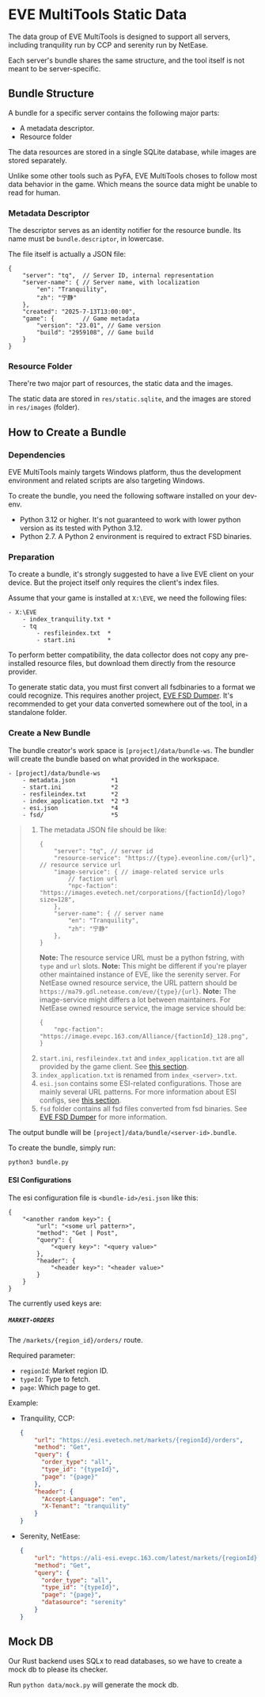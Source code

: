 # EVE MultiTools Static Data

The data group of EVE MultiTools is designed to support all servers,
including tranquility run by CCP and serenity run by NetEase.

Each server's bundle shares the same structure, and the tool itself
is not meant to be server-specific.

## Bundle Structure

A bundle for a specific server contains the following major parts:
-   A metadata descriptor.
-   Resource folder

The data resources are stored in a single SQLite database,
while images are stored separately.

Unlike some other tools such as PyFA, EVE MultiTools choses to follow
most data behavior in the game.
Which means the source data might be unable to read for human.

### Metadata Descriptor

The descriptor serves as an identity notifier for the resource bundle.
Its name must be `bundle.descriptor`, in lowercase.

The file itself is actually a JSON file:
```jsonc
{
    "server": "tq",  // Server ID, internal representation
    "server-name": { // Server name, with localization
        "en": "Tranquility",
        "zh": "宁静"
    },
    "created": "2025-7-13T13:00:00",
    "game": {        // Game metadata
        "version": "23.01", // Game version
        "build": "2959108", // Game build
    }
}
```

### Resource Folder

There're two major part of resources, the static data and the images.

The static data are stored in `res/static.sqlite`,
and the images are stored in `res/images` (folder).

## How to Create a Bundle

### Dependencies

EVE MultiTools mainly targets Windows platform,
thus the development environment and related scripts are also
targeting Windows.

To create the bundle, you need the following software installed on your dev-env.
- Python 3.12 or higher. It's not guaranteed to work with lower python version as its tested with Python 3.12.
- Python 2.7. A Python 2 environment is required to extract FSD binaries.

### Preparation

To create a bundle, it's strongly suggested to have a live
EVE client on your device. But the project itself only requires the client's index files.

Assume that your game is installed at `X:\EVE`, we need the following files:
```text
- X:\EVE
    - index_tranquility.txt *
    - tq
        - resfileindex.txt  *
        - start.ini         *
```

To perform better compatibility, the data collector does not
copy any pre-installed resource files, but download them directly
from the resource provider.

To generate static data, you must first convert all fsdbinaries
to a format we could recognize.
This requires another project,
[EVE FSD Dumper](https://github.com/Embers-of-the-Fire/EVE-FSD-Dumper).
It's recommended to get your data converted somewhere out of
the tool, in a standalone folder.

### Create a New Bundle

The bundle creator's work space is `[project]/data/bundle-ws`.
The bundler will create the bundle based on what provided in the workspace.
```text
- [project]/data/bundle-ws
    - metadata.json          *1
    - start.ini              *2
    - resfileindex.txt       *2
    - index_application.txt  *2 *3
    - esi.json               *4
    - fsd/                   *5
```

> 1. The metadata JSON file should be like:
>    ```jsonc
>    {
>        "server": "tq", // server id
>        "resource-service": "https://{type}.eveonline.com/{url}", // resource service url
>        "image-service": { // image-related service urls
>            // faction url
>            "npc-faction": "https://images.evetech.net/corporations/{factionId}/logo?size=128",
>        },
>        "server-name": { // server name
>            "en": "Tranquility",
>            "zh": "宁静"
>        },
>    }
>    ```
>    **Note:** The resource service URL must be a python fstring, 
>    with `type` and `url` slots.
>    **Note:** This might be different if you're player other maintained instance of EVE,
>    like the serenity server. 
>    For NetEase owned resource service, the URL pattern
>    should be `https://ma79.gdl.netease.com/eve/{type}/{url}`.
>    **Note:** The image-service might differs a lot between maintainers.
>    For NetEase owned resource service, the image service should be:
>    ```jsonc
>    {
>        "npc-faction": "https://image.evepc.163.com/Alliance/{factionId}_128.png",
>    }
>    ```
> 2. `start.ini`, `resfileindex.txt` and `index_application.txt`
> are all provided by the game client. See [this section](#preparation).
> 3. `index_application.txt` is renamed from `index_<server>.txt`.
> 4. `esi.json` contains some ESI-related configurations. 
>    Those are mainly several URL patterns.
>    For more information about ESI configs, see [this section](#esi-configurations).
> 5. `fsd` folder contains all fsd files converted from fsd binaries. 
> See [EVE FSD Dumper](https://github.com/Embers-of-the-Fire/EVE-FSD-Dumper) 
> for more information.

The output bundle will be `[project]/data/bundle/<server-id>.bundle`.

To create the bundle, simply run:
```bash
python3 bundle.py
```

#### ESI Configurations

The esi configuration file is `<bundle-id>/esi.json` like this:
```jsonc
{
    "<another random key>": {
        "url": "<some url pattern>",
        "method": "Get | Post",
        "query": {
            "<query key>": "<query value>"
        },
        "header": {
            "<header key>": "<header value>"
        }
    }
}
```

The currently used keys are:

##### `MARKET-ORDERS`

The `/markets/{region_id}/orders/` route.
  
Required parameter:
- `regionId`: Market region ID.
- `typeId`: Type to fetch.
- `page`: Which page to get.

Example:
- Tranquility, CCP:
  ```json
  {
      "url": "https://esi.evetech.net/markets/{regionId}/orders",
      "method": "Get",
      "query": {
        "order_type": "all",
        "type_id": "{typeId}",
        "page": "{page}"
      },
      "header": {
        "Accept-Language": "en",
        "X-Tenant": "tranquility"
      }
  }
  ```
- Serenity, NetEase:
  ```json
  {
      "url": "https://ali-esi.evepc.163.com/latest/markets/{regionId}/orders/",
      "method": "Get",
      "query": {
        "order_type": "all",
        "type_id": "{typeId}",
        "page": "{page}",
        "datasource": "serenity"
      }
  }

## Mock DB

Our Rust backend uses SQLx to read databases,
so we have to create a mock db to please its checker.

Run `python data/mock.py` will generate the mock db.
